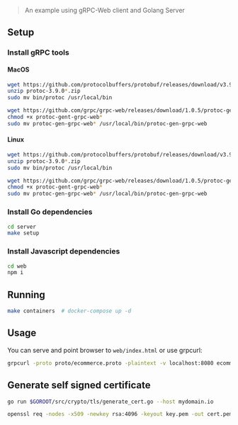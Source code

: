 > An example using gRPC-Web client and Golang Server

## Setup

### Install gRPC tools

#### MacOS

```sh
wget https://github.com/protocolbuffers/protobuf/releases/download/v3.9.0/protoc-3.9.0-osx-x86_64.zip
unzip protoc-3.9.0*.zip
sudo mv bin/protoc /usr/local/bin

wget https://github.com/grpc/grpc-web/releases/download/1.0.5/protoc-gen-grpc-web-1.0.5-darwin-x86_64
chmod +x protoc-gent-grpc-web*
sudo mv protoc-gen-grpc-web* /usr/local/bin/protoc-gen-grpc-web
```

#### Linux

```sh
wget https://github.com/protocolbuffers/protobuf/releases/download/v3.9.0/protoc-3.9.0-linux-x86_64.zip
unzip protoc-3.9.0*.zip
sudo mv bin/protoc /usr/local/bin

wget https://github.com/grpc/grpc-web/releases/download/1.0.5/protoc-gen-grpc-web-1.0.5-linux-x86_64
chmod +x protoc-gent-grpc-web*
sudo mv protoc-gen-grpc-web* /usr/local/bin/protoc-gen-grpc-web
```

### Install Go dependencies

```sh
cd server
make setup
```

### Install Javascript dependencies

```sh
cd web
npm i
```

## Running

```sh
make containers  # docker-compose up -d
```

## Usage

You can serve and point browser to `web/index.html` or use grpcurl:

```sh
grpcurl -proto proto/ecommerce.proto -plaintext -v localhost:8080 ecommerce.ProductService/ReadAll
```

## Generate self signed certificate

```sh
go run $GOROOT/src/crypto/tls/generate_cert.go --host mydomain.io

openssl req -nodes -x509 -newkey rsa:4096 -keyout key.pem -out cert.pem -days 365
```

